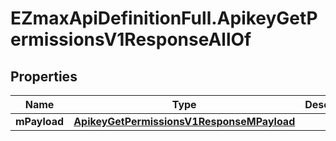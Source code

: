 # EZmaxApiDefinitionFull.ApikeyGetPermissionsV1ResponseAllOf

## Properties

Name | Type | Description | Notes
------------ | ------------- | ------------- | -------------
**mPayload** | [**ApikeyGetPermissionsV1ResponseMPayload**](ApikeyGetPermissionsV1ResponseMPayload.md) |  | 


